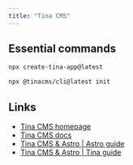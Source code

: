 ```yaml
---
title: "Tina CMS"
---
```


## Essential commands

```bash title="Run standalone setup wizard"
npx create-tina-app@latest
```

```bash title="Run existing Astro integration"
npx @tinacms/cli@latest init
```

## Links

- [Tina CMS homepage](https://tina.io/)
- [Tina CMS docs](https://tina.io/docs/)
- [Tina CMS & Astro | Astro guide](https://docs.astro.build/en/guides/cms/tina-cms/)
- [Tina CMS & Astro | Tina guide](https://tina.io/docs/frameworks/astro/)
